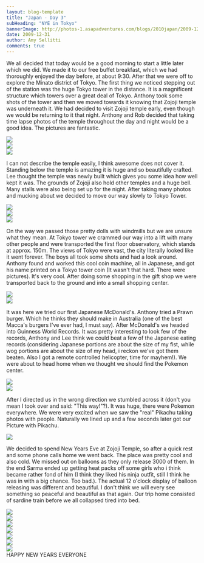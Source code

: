 ```yaml
---
layout: blog-template
title: "Japan - Day 3"
subHeading: "NYE in Tokyo"
bannerImage: http://photos-1.asapadventures.com/blogs/2010japan/2009-12-31/img_1202.jpg_compressed.JPEG
date: 2009-12-31
author: Amy Sellitti
comments: true
---
```


We all decided that today would be a good morning to start a little later which we did. We made it to our free buffet breakfast, which we had thoroughly enjoyed the day before, at about 9:30. After that we were off to explore the Minato district of Tokyo. The first thing we noticed stepping out of the station was the huge Tokyo tower in the distance. It is a magnificent structure which towers over a great deal of Tokyo. Anthony took some shots of the tower and then we moved towards it knowing that Zojoji temple was underneath it. We had decided to visit Zojoji temple early, even though we would be returning to it that night. Anthony and Rob decided that taking time lapse photos of the temple throughout the day and night would be a good idea. The pictures are fantastic.

<div class="center-image"><img src="http://photos-1.asapadventures.com/blogs/2010japan/2009-12-31/dscf0720.jpg_compressed.JPEG" /></div>
<div class="center-image"><img src="http://photos-1.asapadventures.com/blogs/2010japan/2009-12-31/img_0919.jpg_compressed.JPEG" /></div>
<div class="center-image"><img src="http://photos-1.asapadventures.com/blogs/2010japan/2009-12-31/img_0942.jpg_compressed.JPEG" /></div>

I can not describe the temple easily, I think awesome does not cover it. Standing below the temple is amazing it is huge and so beautifully crafted. Lee thought the temple was newly built which gives you some idea how well kept it was. The grounds of Zojoji also hold other temples and a huge bell. Many stalls were also being set up for the night. After taking many photos and mucking about we decided to move our way slowly to Tokyo Tower.

<div class="center-image"><img src="http://photos-1.asapadventures.com/blogs/2010japan/2009-12-31/IMG_4262.JPG_compressed.JPEG" /></div>
<div class="center-image"><img src="http://photos-1.asapadventures.com/blogs/2010japan/2009-12-31/PC310221.JPG_compressed.JPEG" /></div>
<div class="center-image"><img src="http://photos-1.asapadventures.com/blogs/2010japan/2009-12-31/img_0992.jpg_compressed.JPEG" /></div>

On the way we passed those pretty dolls with windmills but we are unsure what they mean. At Tokyo tower we crammed our way into a lift with many other people and were transported the first floor observatory, which stands at approx. 150m. The views of Tokyo were vast, the city literally looked like it went forever. The boys all took some shots and had a look around. Anthony found and worked this cool coin machine, all in Japanese, and got his name printed on a Tokyo tower coin (It wasn't that hard. There were pictures). It's very cool. After doing some shopping in the gift shop we were transported back to the ground and into a small shopping center.

<div class="center-image"><img src="http://photos-1.asapadventures.com/blogs/2010japan/2009-12-31/IMG_0355.JPG_compressed.JPEG" /></div>
<div class="center-image"><img src="http://photos-1.asapadventures.com/blogs/2010japan/2009-12-31/IMG_0376.JPG_compressed.JPEG" /></div>

It was here we tried our first Japanese McDonald's. Anthony tried a Prawn burger. Which he thinks they should make in Australia (one of the best Macca's burgers I've ever had, I must say). After McDonald's we headed into Guinness World Records. It was pretty interesting to look few of the records, Anthony and Lee think we could beat a few of the Japanese eating records (considering Japanese portions are about the size of my fist, while wog portions are about the size of my head, i reckon we've got them beaten. Also I got a remote controlled helicopter, time for mayhem!). We were about to head home when we thought we should find the Pokemon center.

<div class="center-image"><img src="http://photos-1.asapadventures.com/blogs/2010japan/2009-12-31/PC310239.JPG_compressed.JPEG" /></div>
<div class="center-image"><img src="http://photos-1.asapadventures.com/blogs/2010japan/2009-12-31/img_1044.jpg_compressed.JPEG" /></div>

After I directed us in the wrong direction we stumbled across it (don't you mean I took over and said: "This way!"?). It was huge, there were Pokemon everywhere. We were very excited when we saw the "real" Pikachu taking photos with people. Naturally we lined up and a few seconds later got our Picture with Pikachu.

<div class="center-image"><img src="http://photos-1.asapadventures.com/blogs/2010japan/2009-12-31/img_1053.jpg_compressed.JPEG" /></div>

We decided to spend New Years Eve at Zojoji Temple, so after a quick rest and some phone calls home we went back. The place was pretty cool and also cold. We missed out on balloons as they only release 3000 of them. In the end Sarma ended up getting heat packs off some girls who i think became rather fond of him (I think they liked his ninja outfit, still I think he was in with a big chance. Too bad.). The actual 12 o'clock display of balloon releasing was different and beautiful. I don't think we will every see something so peaceful and beautiful as that again. Our trip home consisted of sardine train before we all collapsed tired into bed.

<div class="center-image"><img src="http://photos-1.asapadventures.com/blogs/2010japan/2009-12-31/img_1065.jpg_compressed.JPEG" /></div>
<div class="center-image"><img src="http://photos-1.asapadventures.com/blogs/2010japan/2009-12-31/DSC_0116.JPG_compressed.JPEG" /></div>
<div class="center-image"><img src="http://photos-1.asapadventures.com/blogs/2010japan/2009-12-31/img_1175.jpg_compressed.JPEG" /></div>
<div class="center-image"><img src="http://photos-1.asapadventures.com/blogs/2010japan/2009-12-31/img_1177.jpg_compressed.JPEG" /></div>
<div class="center-image"><img src="http://photos-1.asapadventures.com/blogs/2010japan/2009-12-31/img_1216.jpg_compressed.JPEG" /></div>
<div class="center-image"><img src="http://photos-1.asapadventures.com/blogs/2010japan/2009-12-31/img_1202.jpg_compressed.JPEG" /></div>
<div class="center-image"><img src="http://photos-1.asapadventures.com/blogs/2010japan/2009-12-31/P1010288.JPG_compressed.JPEG" /></div>
HAPPY NEW YEARS EVERYONE
